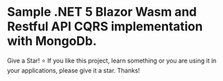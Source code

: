 # Sample .NET 5 Blazor Wasm and Restful API CQRS implementation with MongoDb.
Give a Star! ⭐
If you like this project, learn something or you are using it in your applications, please give it a star. Thanks!
